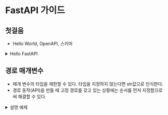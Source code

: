 # FastAPI 가이드

## 첫걸음
- Hello World, OpenAPI, 스키마

<details>
<summary>Hello FastAPI</summary> 
<div markdown ="1">

`pip install fastapi`
`pip install uvicorn`
```python
from fastapi import FastAPI

app = FastAPI()


@app.get("/")
async def root():
    return {"message": "Hello World"}
```
`uvicorn main:app --reload`
- uvicorn: ASGI web server
- main: main.py(파이썬 "모듈", 파일 이름)
- app: main.py 내부의 app = FastAPI() 줄에서 생성한 오브젝트.
- --reload: 코드 변경 후 서버 재시작. 개발시에만 사용
> http://127.0.0.1:8000
- 대화형 API 문서: /docs
- 대안 API 문서: /redoc
- JSON 스키마: /openapi.json
- FastAPI는 API를 정의하기 위한 OpenAPI 표준을 사용한다. API를 이용해 "스키마"를 생성한다.
- "스키마"는 무언가의 정의 또는 설명이다. 코드가 아니라 추상적인 설명일 뿐이다.
- 데이터 "스키마"는 JSON처럼 어떤 데이터의 형채를 나타낼 수도 있다.

</div>    
</details>

## 경로 매개변수
- 매개 변수의 타입을 제한할 수 있다. 타입을 지정하지 않는다면 str값으로 인식한다.
- 경로 동작(API)을 만들 때 고정 경로를 갖고 있는 상황에는 순서를 먼저 지정함으로써 해결할 수 있다.

<details>
<summary>설명 예제</summary> 
<div markdown ="1">

### 타입 지정

```python
@app.get("/items/{pk}")
async def read_item_1(pk: int):
    print(type(pk)) # int
    return {"pk": pk}


@app.get("/items/{pk}")
async def read_item_2(pk):
    print(type(pk)) # str
    return {"pk": pk}
```
- 데이터 검증은 Pydantic에 의해 이뤄진다.
- 매개 변수에 타입을 지정함으로써 들어오는 값에 대한 제한을 둘 수 있다. str, float, bool 외 다른 복잡한 데이터 타입을 선언 가능하다.
- 지정하지 않는다면 아무 값(any)이 들어 올 수 있고 str값으로 인식된다.

### 동일 경로의 순서

```python
@app.get("/users/me")
async def read_user_me():
    return {"username": "current user"}


@app.get("/users/{username}")
async def read_user(username: str):
    return {"username": username}
```

`/users/me` 경로에 요청 시, 위에서부터 순차적으로 읽어 read_user_me()가 실행된다. read_user()가 위에 있다면 'me'또한 username이라고 판단하여 실행된다.

### Enum 클래스 생성
- 미리 정의한 경로 매개변수 값을 원한다면 파이썬 표준 Enum을 사용할 수 있다.
- 간단하게 열거 가능한, iterable한 객체를 만든다고 생각하면 좋겠다.

```python
class MLName(str, Enum):
    alexnet = "alexnet"
    resnet = "resnet"
    lenet = "lenet"


@app.get("/models/{model_name}")
async def read_model(model_name: MLName):
    return {"ur model": model_name}
```
- 경로 매개 변수 model_name에는 미리 정의한 MLName의 멤버 값(속성 값)들만 들어올 수 있다.
- Enum에 들어오는 타입을 지정할 수 있다.

```python
from enum import Enum

class IntMLName(int, Enum): # 요류
    zero = 0
    one = 1
    two = 2


@app.get("/models/{model_name}")
async def read_int_model(model_name: IntMLName):
    return {"ur int model": model_name}
```
- 하지만 위와 같은 int 타입을 넣고 '/models/0'으로 요청을 하게되면 유효하지 않다는 422에러가 뜨게 된다.
- 이유는 starlette(fastapi가 상속하는 클래스)에서 경로 매개 변수가 처리 될 때, 먼저 사전 값을 가져오고 {"model_name": "0"} 그 다음 pydantic(fastapi 데이터 검증)에서 유효성 검사를 체크할 때 int의 변환 시도를 먼저하는 것이 아닌, Enum을 통해 값을 가져오기 때문에 발생하는 것으로 판단됩니다.
- 두가지의 해결 방법
```python
from enum import IntEnum

class IntMLName(IntEnum): # 요류
    zero = 0
    one = 1
    two = 2


@app.get("/models/{model_name:int}")
async def read_int_model(model_name: IntMLName):
    return {"ur int model": model_name}
```
1. 경로에 직접 타입을 지정하는 것 ({model_name:int})
2. IntEnum을 상속 받는것 (class IntMLName(IntEnum))
</div>    
</details>